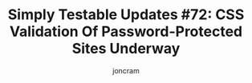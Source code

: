 ---
title: "Simply Testable Updates #72: CSS Validation Of Password-Protected Sites Underway"
author: joncram
newsletter:
    issue_number: 72nd
    url: https://us5.campaign-archive1.com/?u=ac75e33d993d2b502e333ddd0&amp;id=d0d2384f66
    highlights:
        - No newsletter last week, the holiday period distracted me
        - CSS validation for password-protected sites is underway
    closing_sentence: Expect the next newsletter a week from now on January 15.
---